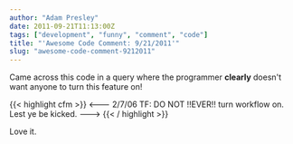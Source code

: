 ```yaml
---
author: "Adam Presley"
date: 2011-09-21T11:13:00Z
tags: ["development", "funny", "comment", "code"]
title: "'Awesome Code Comment: 9/21/2011'"
slug: "awesome-code-comment-9212011"
---
```


Came across this code in a query where the programmer **clearly**
doesn't want anyone to turn this feature on!

{{< highlight cfm >}}
<---   2/7/06 TF: DO NOT !!EVER!! turn workflow on. Lest ye be kicked. --->
{{< / highlight >}}

Love it.
